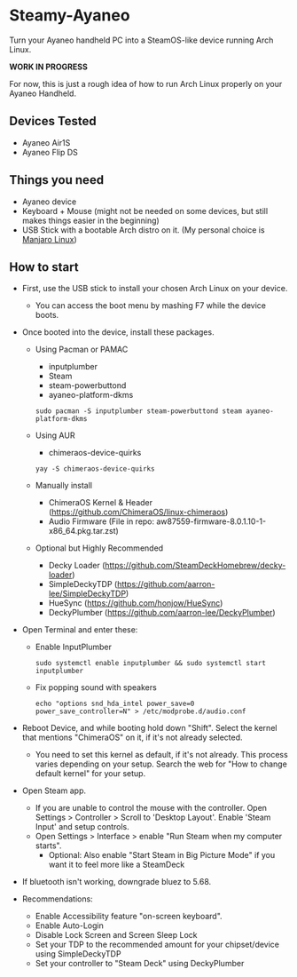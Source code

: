 # Steamy-Ayaneo
Turn your Ayaneo handheld PC into a SteamOS-like device running Arch Linux.

**WORK IN PROGRESS**

For now, this is just a rough idea of how to run Arch Linux properly on your Ayaneo Handheld.

## Devices Tested
 - Ayaneo Air1S
 - Ayaneo Flip DS


## Things you need
- Ayaneo device
- Keyboard + Mouse (might not be needed on some devices, but still makes things easier in the beginning)
- USB Stick with a bootable Arch distro on it. (My personal choice is [Manjaro Linux](https://manjaro.org))

## How to start
- First, use the USB stick to install your chosen Arch Linux on your device.
  - You can access the boot menu by mashing F7 while the device boots.
- Once booted into the device, install these packages.
  - Using Pacman or PAMAC
    - inputplumber
    - Steam
    - steam-powerbuttond
    - ayaneo-platform-dkms
    ```
    sudo pacman -S inputplumber steam-powerbuttond steam ayaneo-platform-dkms
    ```
  - Using AUR
    - chimeraos-device-quirks
    ```
    yay -S chimeraos-device-quirks
    ```

  - Manually install
    - ChimeraOS Kernel & Header (https://github.com/ChimeraOS/linux-chimeraos)
    - Audio Firmware (File in repo: aw87559-firmware-8.0.1.10-1-x86_64.pkg.tar.zst)

  - Optional but Highly Recommended
    - Decky Loader (https://github.com/SteamDeckHomebrew/decky-loader)
    - SimpleDeckyTDP (https://github.com/aarron-lee/SimpleDeckyTDP)
    - HueSync (https://github.com/honjow/HueSync)
    - DeckyPlumber (https://github.com/aarron-lee/DeckyPlumber)

- Open Terminal and enter these:
  - Enable InputPlumber
	```
	sudo systemctl enable inputplumber && sudo systemctl start inputplumber
 	```

  - Fix popping sound with speakers
	  ```
	  echo "options snd_hda_intel power_save=0 power_save_controller=N" > /etc/modprobe.d/audio.conf
	  ```
- Reboot Device, and while booting hold down "Shift". Select the kernel that mentions "ChimeraOS" on it, if it's not already selected.
	- You need to set this kernel as default, if it's not already. This process varies depending on your setup. Search the web for "How to change default kernel" for your setup.
- Open Steam app.
	- If you are unable to control the mouse with the controller. Open Settings > Controller > Scroll to 'Desktop Layout'. Enable 'Steam Input' and setup controls.
	- Open Settings > Interface > enable "Run Steam when my computer starts".
		- Optional: Also enable "Start Steam in Big Picture Mode" if you want it to feel more like a SteamDeck
- If bluetooth isn't working, downgrade bluez to 5.68.
- Recommendations:
	- Enable Accessibility feature "on-screen keyboard".
 	- Enable Auto-Login
 	- Disable Lock Screen and Screen Sleep Lock
  	- Set your TDP to the recommended amount for your chipset/device using SimpleDeckyTDP
  	- Set your controller to "Steam Deck" using DeckyPlumber

